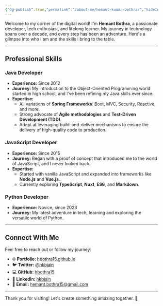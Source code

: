 ```yaml
---
{"dg-publish":true,"permalink":"/about-me/hemant-kumar-bothra/","hideInGraph":true,"noteIcon":""}
---
```


Welcome to my corner of the digital world! I'm **Hemant Bothra**, a passionate developer, tech enthusiast, and lifelong learner. My journey in technology spans over a decade, and every step has been an adventure. Here's a glimpse into who I am and the skills I bring to the table.  

---

## **Professional Skills**  

### **Java Developer**  
- **Experience:** Since 2012  
- **Journey:** My introduction to the Object-Oriented Programming world started in high school, and I've been refining my Java skills ever since.  
- **Expertise:**  
  - All variations of **Spring Frameworks**: Boot, MVC, Security, Reactive, and more.  
  - Strong advocate of **Agile methodologies** and **Test-Driven Development (TDD)**.  
  - Adept at leveraging build-and-deliver mechanisms to ensure the delivery of high-quality code to production.  

### **JavaScript Developer**  
- **Experience:** Since 2015  
- **Journey:** Began with a proof of concept that introduced me to the world of JavaScript, and I never looked back.  
- **Expertise:**  
  - Started with vanilla JavaScript and expanded into frameworks like **Node.js** and **Vue.js**.  
  - Currently exploring **TypeScript**, **Nuxt**, **ES6**, and **Markdown**. 

### **Python Developer**  
- **Experience:** Novice, since 2023  
- **Journey:** My latest adventure in tech, learning and exploring the versatile world of Python.  

---

## **Connect With Me**  

Feel free to reach out or follow my journey:  

- 🌐 **Portfolio:** [hbothra15.github.io](https://hbothra15.github.io)  
- 🐦 **Twitter:** [@hkbjain](https://twitter.com/hkbjain)  
- 💻 **GitHub:** [hbothra15](https://github.com/hbothra15)  
- 💼 **LinkedIn:** [hkbjain](https://linkedin.com/in/hkbjain)  
- 📧 **Email:** [hemant.bothra15@gmail.com](mailto:hemant.bothra15@gmail.com)  

---

Thank you for visiting! Let's create something amazing together. 🚀  

